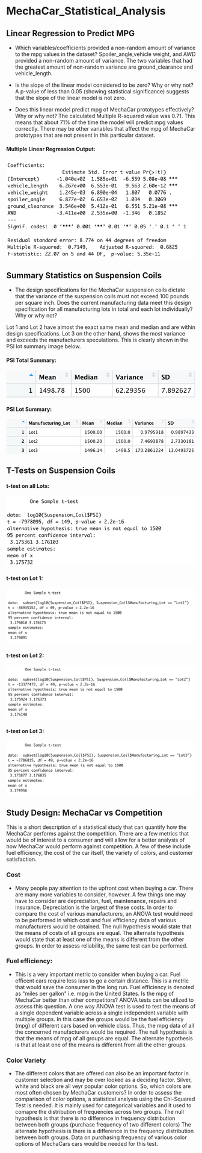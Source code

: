 # MechaCar_Statistical_Analysis

## Linear Regression to Predict MPG

- Which variables/coefficients provided a non-random amount of variance to the mpg values in the dataset?
Spoiler_angle,vehicle weight, and AWD provided a non-random amount of variance. The two variables that had the greatest amount of non-random variance are ground_clearance and vehicle_length. 

- Is the slope of the linear model considered to be zero? Why or why not?
A p-value of less than 0.05 (showing statistical significance) suggests that the slope of the linear model is not zero.

- Does this linear model predict mpg of MechaCar prototypes effectively? Why or why not?
The calculated Multiple R-squared value was 0.71. This means that about 71% of the time the model will predict mpg values correctly. There may be other variables that affect the mpg of MechaCar prototypes that are not present in this particular dataset. 

#### Multiple Linear Regression Output: 

![Multiple Linear Regression](/Multiple_Linear_Regression_Summary.png)

## Summary Statistics on Suspension Coils

- The design specifications for the MechaCar suspension coils dictate that the variance of the suspension coils must not exceed 100 pounds per square inch. Does the current manufacturing data meet this design specification for all manufacturing lots in total and each lot individually? Why or why not?

Lot 1 and Lot 2 have almost the exact same mean and median and are within design specifications. Lot 3 on the other hand, shows the most variance and exceeds the manufacturers speculations. This is clearly shown in the PSI lot summary image below. 

#### PSI Total Summary:

![PSI total summary](/PSI_total_summary.png)

#### PSI Lot Summary:

![PSI lot summary](/PSI_lot_summary.png)


## T-Tests on Suspension Coils

#### t-test on all Lots:

![t-test on all lots](/t-test_across_all_lots.png)

#### t-test on Lot 1:

![t-test on Lot 1](/Lot1_t-test.png)

#### t-test on Lot 2:

![t-test on Lot 2](/Lot2_t-test.png)

#### t-test on Lot 3:

![t-test on Lot 3](/Lot3_t-test.png)


## Study Design: MechaCar vs Competition
This is a short description of a statistical study that can quantify how the MechaCar performs against the competition. There are a few metrics that would be of interest to a consumer and will allow for a better analysis of how MechaCar would perform against competition. A few of these include fuel efficiency, the cost of the car itself, the variety of colors, and customer satisfaction. 

### Cost 
- Many people pay attention to the upfront cost when buying a car. There are many more variables to consider, however. A few things one may have to consider are depreciation, fuel, maintenance, repairs and insurance. Depreciation is the largest of these costs. In order to compare the cost of various manufacturers, an ANOVA test would need to be performed in which cost and fuel efficiency data of various manufacturers would be obtained. The null hypothesis would state that the means of costs of all groups are equal. The alternate hypothesis would state that at least one of the means is different from the other groups. In order to assess reliability, the same test can be performed. 

### Fuel efficiency: 
- This is a very important metric to consider when buying a car. Fuel efficent cars require less lass to go a certain distance. This is a metric that would save the consumer in the long run. Fuel efficiency is denoted as "miles per gallon" i.e. mpg in the United States. Is the mpg of MechaCar better than other competitors? ANOVA tests can be utlized to assess this question. A one way ANOVA test is used to test the means of a single dependent variable across a single independent variable with multiple groups. In this case the groups would be the fuel efficiency (mpg) of different cars based on vehicle class. Thus, the mpg data of all the concerned manufacturers would be required. The null hypothesis is that the means of mpg of all groups are equal. The alternate hypothesis is that at least one of the means is different from all the other groups. 

### Color Variety
- The different colors that are offered can also be an important factor in customer selection and may be over looked as a deciding factor. Silver, white and black are all veyr popular color options. So, which colors are most often chosen by MechaCar customers? In order to assess the comparison of color options, a statistical analysis using the Chi-Squared Test is needed. It is mainly used for categorical variables and it used to comapre the distribution of frequencies across two groups. The null hypothesis is that there is no difference in frequency distribution between both groups (purchase frequency 
of two different colors) The alternate hypothesis is there is a difference in the frequency distribution between both groups. Data on purchasing frequency of various color options of MechaCars cars would be needed for this test. 
